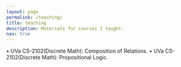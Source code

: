 ```yaml
---
layout: page
permalink: /teaching/
title: teaching
description: Materials for courses I taught.
nav: true
---
```

• UVa CS-2102(Discrete Math): Composition of Relations. 
• UVa CS-2102(Discrete Math): Propositional Logic.
<!-- For now, this page is assumed to be a static description of your courses. You can convert it to a collection similar to `_projects/` so that you can have a dedicated page for each course.

Organize your courses by years, topics, or universities, however you like! -->
